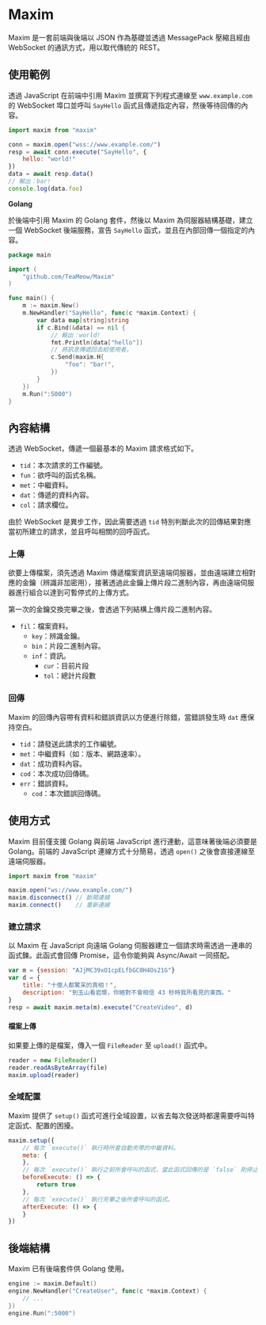 # Maxim

Maxim 是一套前端與後端以 JSON 作為基礎並透過 MessagePack 壓縮且經由 WebSocket 的通訊方式，用以取代傳統的 REST。

## 使用範例

透過 JavaScript 在前端中引用 Maxim 並撰寫下列程式連線至 `www.example.com` 的 WebSocket 埠口並呼叫 `SayHello` 函式且傳遞指定內容，然後等待回傳的內容。

```js
import maxim from "maxim"

conn = maxim.open("wss://www.example.com/")
resp = await conn.execute("SayHello", {
    hello: "world!"
})
data = await resp.data()
// 輸出：bar!
console.log(data.foo)
```

**Golang**

於後端中引用 Maxim 的 Golang 套件，然後以 Maxim 為伺服器結構基礎，建立一個 WebSocket 後端服務，宣告 `SayHello` 函式，並且在內部回傳一個指定的內容。

```go
package main

import (
	"github.com/TeaMeow/Maxim"
)

func main() {
    m := maxim.New()
    m.NewHandler("SayHello", func(c *maxim.Context) {
        var data map[string]string
        if c.Bind(&data) == nil {
            // 輸出：world!
            fmt.Println(data["hello"])
            // 將訊息傳遞回去給使用者。
            c.Send(maxim.H{
                "foo": "bar!",
            })
        }
    })
    m.Run(":5000")
}
```

## 內容結構

透過 WebSocket，傳遞一個最基本的 Maxim 請求格式如下。

* `tid`：本次請求的工作編號。
* `fun`：欲呼叫的函式名稱。
* `met`：中繼資料。
* `dat`：傳遞的資料內容。
* `col`：請求欄位。

由於 WebSocket 是異步工作，因此需要透過 `tid` 特別判斷此次的回傳結果對應當初所建立的請求，並且呼叫相關的回呼函式。

### 上傳

欲要上傳檔案，須先透過 Maxim 傳遞檔案資訊至遠端伺服器，並由遠端建立相對應的金鑰（辨識非加密用），接著透過此金鑰上傳片段二進制內容，再由遠端伺服器進行組合以達到可暫停式的上傳方式。

第一次的金鑰交換完畢之後，會透過下列結構上傳片段二進制內容。

* `fil`：檔案資料。
    * `key`：辨識金鑰。
    * `bin`：片段二進制內容。
    * `inf`：資訊。
        * `cur`：目前片段
        * `tol`：總計片段數

### 回傳

Maxim 的回傳內容帶有資料和錯誤資訊以方便進行除錯，當錯誤發生時 `dat` 應保持空白。

* `tid`：請發送此請求的工作編號。
* `met`：中繼資料（如：版本、網路速率）。
* `dat`：成功資料內容。
* `cod`：本次成功回傳碼。
* `err`：錯誤資料。
    * `cod`：本次錯誤回傳碼。

## 使用方式

Maxim 目前僅支援 Golang 與前端 JavaScript 進行連動，這意味著後端必須要是 Golang。前端的 JavaScript 連線方式十分簡易，透過 `open()` 之後會直接連線至遠端伺服器。

```js
import maxim from "maxim"

maxim.open("ws://www.example.com/")
maxim.disconnect() // 斷開連線
maxim.connect()    // 重新連線
```

### 建立請求

以 Maxim 在 JavaScript 向遠端 Golang 伺服器建立一個請求時需透過一連串的函式鍊。此函式會回傳 Promise，這令你能夠與 Async/Await 一同搭配。

```js
var m = {session: "AJjMC39xO1cpELfbGC8H4Os21G"}
var d = {
    title: "十億人都驚呆的真相！",
    description: "到玉山看岩漿，你絕對不會相信 43 秒時我所看見的東西。"
}
resp = await maxim.meta(m).execute("CreateVideo", d)
```

#### 檔案上傳

如果要上傳的是檔案，傳入一個 `FileReader` 至 `upload()` 函式中。

```js
reader = new FileReader()
reader.readAsByteArray(file)
maxim.upload(reader)
```

### 全域配置

Maxim 提供了 `setup()` 函式可進行全域設置，以省去每次發送時都還需要呼叫特定函式、配置的困擾。

```js
maxim.setup({
    // 每次 `execute()` 執行時所會自動夾帶的中繼資料。
    meta: {
    },
    // 每次 `execute()` 執行之前所會呼叫的函式，當此函式回傳的是 `false` 則停止繼續。
    beforeExecute: () => {
        return true
    },
    // 每次 `execute()` 執行完畢之後所會呼叫的函式。
    afterExecute: () => {
    }
})
```

## 後端結構

Maxim 已有後端套件供 Golang 使用。

```go
engine := maxim.Default()
engine.NewHandler("CreateUser", func(c *maxim.Context) {
    // ...
})
engine.Run(":5000")
```
